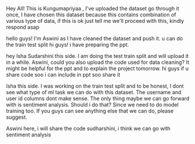 Hey All! This is Kungumapriyaa , I've uploaded the dataset go through it once, I have chosen this dataset because this contains combination of various type of data, if this is ok just tell me we'll proceed with this, kindly respond asap

hello guys! I'm Aswini as I have cleaned the dataset and push it. u can do the train test split 
hi guys! i have preparing the ppt.

hey Isha Sudarshini this side. I am doing the test train split and will upload it in a while. Aswini, could you also upload the code used for data cleaning? It might be helpful for the ppt and to explain the project tomorrow. 
hi guys if u share code soo i can include in ppt soo share it 

Isha this side. I was working on the train test split and to be honest, I dont see what type of ml task we can do with this dataset. The username and user id columns dont make sense. The only thing maybe we can go forward with is sentiment analysis. Should i do that? Since we need to do model training too. If you guys can see anything else that we can do, please suggest.

Aswini here, i will share the code sudharshini, i think we can go with sentiment analysis
